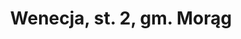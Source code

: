 ---
title: Wenecja, st. 2, gm. Morąg
opis: "Duży starożytny kurhan wykorzystany w średniowieczu jako element fortyfikacji."
ikona: "ryc1.jpg"
#sprawozdanie: "sprawozdanie.pdf"
plan_pdf: "plan.pdf"
plan_3d: "3d.jpg"
kontekst:
 - img: "lotnicze.jpg"
   desc: ""
 - img: "rsd.jpg"
   desc: ""
 - img: "warstwice.jpg"
   desc: ""
 - img: "ryc6.jpg"
   desc: ""
 - img: "mapa.jpg"
   desc: ""
badania:
 - img: "ryc2.jpg"
   desc: ""
 - img: "ryc3.jpg"
   desc: ""
 - img: "ryc4.jpg"
   desc: ""
 - img: "ryc5.jpg"
   desc: ""
znaleziska:
 - img: "ryc6.png"
   desc: ""
---